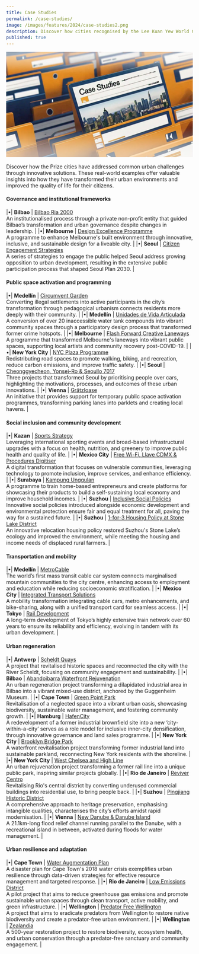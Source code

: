 ```yaml
---
title: Case Studies
permalink: /case-studies/
image: /images/features/2024/case-studies2.png
description: Discover how cities recognised by the Lee Kuan Yew World City Prize have addressed common urban challenges through innovative solutions. 
published: true
---
```


![Special Mentions](/images/features/2024/case-studies2.png)

Discover how the Prize cities have addressed common urban challenges through innovative solutions. These real-world examples offer valuable insights into how they have transformed their urban environments and improved the quality of life for their citizens.

#### **Governance and institutional frameworks**

|•| **Bilbao** | [Bilbao Ria 2000](/case-studies/bilbao-ria-2000/) <br> An institutionalised process through a private non-profit entity that guided Bilbao’s transformation and urban governance despite changes in leadership. |
|•| **Melbourne** | [Design Excellence Programme](/case-studies/design-excellence-programme/) <br> A programme to enhance Melbourne's built environment through innovative, inclusive, and sustainable design for a liveable city. |
|•| **Seoul** | [Citizen Engagement Strategies](/case-studies/citizen-engagement/) <br> A series of strategies to engage the public helped Seoul address growing opposition to urban development, resulting in the extensive public participation process that shaped Seoul Plan 2030. |

#### **Public space activation and programming**

|•| **Medellín** | [Circumvent Garden](/case-studies/circumvent-garden/) <br> Converting illegal settlements into active participants in the city’s transformation through pedagogical urbanism connects residents more deeply with their community. |
|•| **Medellín** | [Unidades de Vida Articulada](/case-studies/uva/) <br> A conversion of over 20 inaccessible water tank compounds into vibrant community spaces through a participatory design process that transformed former crime hotspots. |
|•| **Melbourne** | [Flash Forward Creative Laneways](/case-studies/flash-forward-creative-laneways/) <br> A programme that transformed Melbourne's laneways into vibrant public spaces, supporting local artists and community recovery post-COVID-19. |
|•| **New York City** | [NYC Plaza Programme](/case-studies/nyc-plaza-programme/) <br> Redistributing road spaces to promote walking, biking, and recreation, reduce carbon emissions, and improve traffic safety. |
|•| **Seoul** | [Cheonggyecheon, Yonsei-Ro & Seoullo 7017](/case-studies/cheonggyecheon/) <br> Three projects that transformed Seoul by prioritising people over cars, highlighting the motivations, processes, and outcomes of these urban innovations. |
|•| **Vienna** | [Grätzloase](/case-studies/gratzloase/) <br> An initiative that provides support for temporary public space activation programmes, transforming parking lanes into parklets and creating local havens. |

#### **Social inclusion and community development**

|•| **Kazan** | [Sports Strategy](/case-studies/kazan-sports/) <br> Leveraging international sporting events and broad-based infrastructural upgrades with a focus on health, nutrition, and greenery to improve public health and quality of life. |
|•| **Mexico City** | [Free Wi-Fi, Llave CDMX & Procedures Digitiser](/case-studies/mexico-city-digital/) <br> A digital transformation that focuses on vulnerable communities, leveraging technology to promote inclusion, improve services, and enhance efficiency. |
|•| **Surabaya** | [Kampung Unggulan](/case-studies/kampung-unggulan/) <br> A programme to train home-based entrepreneurs and create platforms for showcasing their products to build a self-sustaining local economy and improve household incomes. |
|•| **Suzhou** | [Inclusive Social Policies](/case-studies/inclusive-social-policies/) <br> Innovative social policies introduced alongside economic development and environmental protection ensure fair and equal treatment for all, paving the way for a sustained future. |
|•| **Suzhou** | [1-for-3 Housing Policy at Stone Lake District](/case-studies/1-for-3-housing/) <br> An innovative relocation housing policy restored Suzhou's Stone Lake’s ecology and improved the environment, while meeting the housing and income needs of displaced rural farmers. |

#### **Transportation and mobility**

|•| **Medellín** | [MetroCable](/case-studies/metrocable/) <br> The world’s first mass transit cable car system connects marginalised mountain communities to the city centre, enhancing access to employment and education while reducing socioeconomic stratification. |
|•| **Mexico City** | [Integrated Transport Solutions](/case-studies/mexico-city-transport/) <br> A mobility transformation integrating cable cars, metro enhancements, and bike-sharing, along with a unified transport card for seamless access. |
|•| **Tokyo** | [Rail Development](/case-studies/tokyo-rail-network/) <br> A long-term development of Tokyo’s highly extensive train network over 60 years to ensure its reliability and efficiency, evolving in tandem with its urban development. |

#### **Urban regeneration**

|•| **Antwerp** | [Scheldt Quays](/case-studies/antwerp-scheldt-quays/) <br> A project that revitalised historic spaces and reconnected the city with the River Scheldt, focusing on community engagement and sustainability. |
|•| **Bilbao** | [Abandoibarra Waterfront Rejuvenation](/case-studies/abandoibarra-waterfront/) <br> An urban regeneration project transforming a dilapidated industrial area in Bilbao into a vibrant mixed-use district, anchored by the Guggenheim Museum. |
|•| **Cape Town** | [Green Point Park](/case-studies/green-point-park/) <br> Revitalisation of a neglected space into a vibrant urban oasis, showcasing biodiversity, sustainable water management, and fostering community growth. |
|•| **Hamburg** | [HafenCity](/case-studies/hafencity/) <br> A redevelopment of a former industrial brownfield site into a new ‘city-within-a-city’ serves as a role model for inclusive inner-city densification, through innovative governance and land sales programme. |
|•| **New York City** | [Brooklyn Bridge Park](/case-studies/brooklyn-bridge-park/) <br> A waterfront revitalisation project transforming former industrial land into sustainable parkland, reconnecting New York residents with the shoreline. |
|•| **New York City** | [West Chelsea and High Line](/case-studies/west-chelsea-high-line-plan/) <br> An urban rejuvenation project transforming a former rail line into a unique public park, inspiring similar projects globally. |
|•| **Rio de Janeiro** | [Reviver Centro](/case-studies/reviver-centro/) <br> Revitalising Rio's central district by converting underused commercial buildings into residential use, to bring people back. |
|•| **Suzhou** | [Pingjiang Historic District](/case-studies/pingjiang-historic-district/) <br> A comprehensive approach to heritage preservation, emphasising intangible qualities, characterises the city’s efforts amidst rapid modernisation. |
|•| **Vienna** | [New Danube & Danube Island](/case-studies/vienna-danube/) <br> A 21.1km-long flood relief channel running parallel to the Danube, with a recreational island in between, activated during floods for water management. |

#### **Urban resilience and adaptation**

|•| **Cape Town** | [Water Augmentation Plan](/case-studies/water-augmentation-plan/) <br> A disaster plan for Cape Town's 2018 water crisis exemplifies urban resilience through data-driven strategies for effective resource management and targeted response. |
|•| **Rio de Janeiro** | [Low Emissions District](/case-studies/rio-low-emissions-district/) <br> A pilot project that aims to reduce greenhouse gas emissions and promote sustainable urban spaces through clean transport, active mobility, and green infrastructure. |
|•| **Wellington** | [Predator Free Wellington](/case-studies/predator-free-wellington/) <br> A project that aims to eradicate predators from Wellington to restore native biodiversity and create a predator-free urban environment. |
|•| **Wellington** | [Zealandia](/case-studies/zealandia/) <br> A 500-year restoration project to restore biodiversity, ecosystem health, and urban conservation through a predator-free sanctuary and community engagement. |

